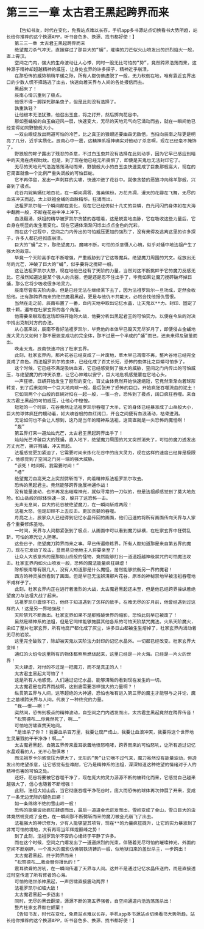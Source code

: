 # 第三三一章 太古君王黑起跨界而来
        【告知书友，时代在变化，免费站点难以长存，手机app多书源站点切换看书大势所趋，站长给你推荐的这个换源APP，听书音色多、换源、找书都好使！】
       第三三一章 太古君王黑起跨界而来
       绝望魔刀杀气冲天，直接穿过了那巨大的“蛹”，璀璨的刀芒似火山喷发出的炽烈焰火一般，直上霄汉。
       空间之门内，强大的生命波动让人心悸，同时一股无比可怕的“势”，竟然跨界浩荡而来，这种源于精神却超越精神的威压，让身处玄界的许多探子，精神近乎崩溃。
       在那恐怖的威势稍稍平缓之际，所有人都仿佛虚脱了一般，无力软倒在地，唯有靠近玄界出口的少数人慌不择路逃了出去，快速向着天界与人间的各处报信而去。
       黑起来了！
       辰南心情沉重到了极点。
       他恨不得一脚踩死那条虫子，但是此刻没有选择了。
       孰重孰轻？
       让他根本无法犹豫，他召出玉盒，将之打开，然后掷向花谷中。
       那如蚕蛹般的白玉虫迎风一展，快速变大，无尽的天地元气向它涌动而去，就在一瞬间他已经变得如同野狼般大小。
       一双虫眼绽放出两道可怕的冷芒，比之真正的狼眼还要幽森无数倍，当扫向辰南之际更是明亮了几分，近乎实质化。辰南心中一震，这精神系祖神确实对他动了杀念啊，现在已经毫不掩饰了。
       野狼般的眸子露出了残忍的杀意，不过白玉虫并没有选择在此刻动手，因为它早已感应到暗中的天鬼在虎视眈眈。但是，到了现在他已经无所畏惧了，即便是天鬼也无法封印它了。
       无尽的天地元气浩浩荡荡涌动而来，野狼般大小的白玉虫快速变成了巨象那般高大，现在的它简直就像一个比例严重失调般的可怕巨蛇。
       它不再停留，发出一声刺耳的尖啸，快速冲进了花谷中。就像贪婪的恶狼冲向绵羊那般，兴奋到了极点。
       花谷内姹紫嫣红地百花，在一瞬间凋零，落英缤纷，万花齐凋，漫天的花瓣在飞舞，无尽的血液冲天而起，太上妖祖金蛹的血脉精华。狂涌而出。
       法祖罗凯尔每一个瞬间都在变化，现在它已经仿似十几丈的巨蟒，白光闪闪的身体如在大海中翻腾一般，不断在花谷中冲上冲下。
       血浪翻涌，妖祖的精华被罗凯尔贪婪的吞噬着，这是蜕变地血脉，它在吸收这些力量后，它自身在明显的发生着变化。现在它通体渐渐闪烁出点点金色的光彩。
       而在这个过程中，空间之门内传出的可怕威压更加的强烈了，没有来得及逃离这里的许多探子，许多人都已经彻底崩溃。
       巨大的“蛹”之下，那绝望魔刀。魔啸不断，可怕的杀意慑人心魄，似乎对蛹中地法祖产生了强大的敌意。
       毕竟一个天阶高手在不断增强，严重威胁到了它这等魔兵。绝望魔刀周围的咒文。绽放出无尽的光芒，冲破了巨大的“蛹”，似乎要将之搅碎一般。
       这让法祖罗凯尔大怒，现在地他已经有了天阶的力量，当然对这不断挑衅于它的魔刀反感无比。它虽然知道这是某个强人的兵器，但是还是忍不住出手了，毕竟如果让魔刀搅碎破坏掉巨蛹，那么它将少吸收很多地灵力。
       辰南尽管有天阶肉身。但是已经无法在继续呆下去了，因为法祖罗凯尔一旦功成，定然会收拾他。还有那跨界而来的绝世魔君黑起，更是与他仇不共戴天，必然会找他报仇雪恨。
       当然在走之前，辰南布置了一番，自内天地中取出记忆水晶，让天鬼以**力。封印、固定了数十颗。遍布在杜家玄界的各个角落。
       他需要亲眼观看这场即将开始的大战，他要分析出黑起君王的可怕实力。以便在今后的对决中找出克制对方的办法。
       从心底来说，辰南不看好法祖罗凯尔，毕竟他的本体早已毁灭无尽岁月了，即便侵占金蛹地庞大灵力又如何？那不是蜕变成功的完全体，那不过是一个半成的“蛹”而已，还未来得及破茧而出。
       唤走天鬼，辰南快速冲出了杜家玄界。
       此刻，杜家玄界内，那片花谷已经变成了一片废地，草木早已凋零不再，整片谷地已经完全变成了血色。而法祖罗凯尔的虫体，已经化成了百丈长短，恐怖的虫体比之巨蟒可怕多了。
       这个时候，它已经不满足吸纳血液，它已经感受到了强大的威胁，空间之门内传出的可怕威压，与绝望魔刀的冲天杀意，让它心神难以安宁，巨大地危机感笼罩在它地心头。
       一声狂啸，巨蟒开始发生了剧烈的变化，百丈虫体竟然开始快速缩短，它竟然渐渐向着球形转变，到了后来如同一个巨大地肉球一般，最后张开了恐怖的巨口，开始疯狂吞噬流血的泥土！
       它如同两个小山般的巨碗对扣在一起一般，一张一合，恐怖到了极点，阔口疯狂吞噬。来自太古君王黑起的可怕威压，让他心中惶惶。
       短短的一个时辰，花谷竟然让法祖罗凯尔吞噬了大半，它的身体已经暴涨成了山岳般大小，巨大的球体疯狂的蠕动着，如大峡谷般的血红阔口，开合之间便有血浪涌动，枯骨迸溅。
       无论如何也不会让人想到，这乃是当年的精神系法祖，这简直就是一头恐怖的魔怪啊！
       “轰”
       第五界打来一道灿灿光芒，太古君王黑起跨界出手了！
       灿灿光芒冲破巨大的残蛹，直入地下，绝望魔刀周围的咒文突然消失了，可怕的魔刀透发出万丈光芒，撕开残蛹，冲天而起。
       法祖感觉更加紧迫了，它需要时间来炼化花谷中的庞大灵力，现在这样的速度已经算是极限了。他感觉到了空间之门另一端的强大威胁。
       “该死！时间啊，我需要时间！”
       “哧”
       绝望魔刀自高天之上突然劈斩而下，向着精神系法祖罗凯尔攻去。
       恐怖的黑起君主。竟然能够跨界施展神通作战！
       没有能量波动，也不再发出璀璨神光，就似寻常的一刀似的，但是法祖却感觉到了莫大地危险。如山岳般的球体快速一滚，躲开了这恐怖一击。
       无声无息间，巨大的花谷被绝望魔刀，在一瞬间斩成两段！
       法祖大怒，但是却顾不上去反击。更加贪婪的吞噬。
       月亮之上，辰家众人已经得到记忆水晶传回的画面，他们迅速的将所有画面传向天界与人家各个重要修炼圣地。
       一时间，天界与人间都紧张到了极点，从画面中可以看到魔刀纵横，在杜家玄界中狂劈乱斩，可怕的寒光让人胆寒。
       这些日子，绝望魔刀跨界而来之事。早已传遍修炼界，所有人都知道那是来自第五界的魔刀，现在它发动了攻击，显而易见他地主人将要亲至了！
       让众人大感意外的是那如山岳般的怪物，竟然能够打出一道道超越神级禁咒的可怕魔法攻击。杜家玄界内如火山喷发一般，恐怖的魔法能量疯狂肆虐！
       除却辰南等有限几人，没有人知道那是什么魔怪，居然能够抗衡另一界的魔君！
       西方的神灵虽然看到了画面。但是早已无法辨清那片花谷，原本的神秘禁地早被法祖吞噬地不成样子了。
       此刻，杜家玄界内正在进行着激烈的大战，太古魔君黑起还未至，但是他已经跨界操纵着绝望魔刀与法祖大战了起来。
       法祖罗凯尔震惊不已，他终于知道遇到了怎样的敌手，在难无尽的岁月前，他曾经遇到过这样的人！这是另一界地强敌！
       天阶禁咒不断轰出。杜家玄界如果不是那残破世界的缩影，恐怕此刻早已被废了！
       虽然是精神系的法祖，但是它同样能够施展其他各系的可怕天阶禁咒魔法。火系天阶魔火，染红了整片杜家玄界，所有地腐尸都化成了灰尘，许多巨山都被生生熔掉了，杜家玄界内涌动着无尽的岩浆。
       这里完全破败了，除却被天鬼以天阶法力封印的记忆水晶外。一切都已经改变。杜家玄界大变样！
       通红的火焰令这里所有的物体都熊熊燃烧起来，这里已经是一片火海。已经是一片火的世界！
       天火肆虐，对付的不过是一把魔刀，而不是真正的人！
       太古君主黑起太可怕了！
       这是所有人地感觉。人们通过记忆水晶，能够清晰的看到现在发生的一切。
       太古魔君是在跨界而战啊，这到底需要怎样强大的力量啊？！
       纵贯第五界与人间，这等超绝的大神通，恐怕也唯有进入第三界的魔主才能够与之并论，魔主之墓横跨天界与人间，代表了一种终究的力量。
       “我——恨——啊！”
       突然间，恐怖到极点的精神波动，自空间之门内透发而出，太古君主黑起竟然在跨界传音！
       “松赞德布……你竟然死了，啊……”
       可怕地厉啸直贯天地间。
       “是谁杀了你？！我要血杀百万里，我要让腐尸成山，我要让血浪冲天，我要将这个世界地生灵屠戮的干干净净！啊……”
       太古魔君黑起，自第五界传来震耳欲聋地愤怒咆哮，跨界而来的可怕怒吼，让所有透过记忆水晶观看的人，无不心胆俱寒！
       而法祖罗卡尔感觉压力更大了，无形的“势”让它喘不过气来，魔刀虽然没有能量波动，但透发出的绝望杀意，让它感觉有些难耐，它乃是精神系的法祖，深深知道这种绝望的情绪对于人的精神伤害的可怕之处。
       还好，花谷将要被它吞噬干净了，现在庞大的灵力源源不断的被转化而来，它感觉自己越来越强大了，信心也随着不断增强！
       此刻，法祖大如山岳，当它彻底吞噬干净花谷时，庞大而恐怖的球体再次伸展了开来，变成了一条无边无际的银色巨蟒！
       如一条绵绵不绝的雪山岭一般！
       恐怖的能量波动疯狂肆虐而出，最后一道道金光迸发而出，雪岭变成了金山，雪白巨大的虫体竟然蜕变成了金色，在一瞬间那不断劈斩而来的魔刀被金光崩飞了出去。
       法祖强大的神识修为，少有人能够望其项背，现在**的力量疯狂提升，让它的实力暴涨到了非常可怕的境地，大有再现当年辉煌巅峰之势！
       到了此刻，法祖罗凯尔不安的心绪终于平静了许多。
       而在这个时候，空间之门爆发出了一道道炽烈的光束，伴随着无尽可怕的璀璨神光，外面的空间不断崩碎，一个高大的魔影仿佛钢铁浇铸的一般，似地狱归来的盖世杀主，一步跨出！
       太古魔君黑起，终于跨界而来！
       “松赞德布……我会替你报仇的！”
       震耳欲聋的厉吼，在一瞬间传遍了天界与人间。这并不是通过记忆水晶传送的，而是直接透过时空传进了所有修者的心海。
       可怕的绝世杀神黑起，一声厉啸直接震动两界！
       法祖罗凯尔如临大敌！
       太古魔君黑起一步迈出！
       同时，无尽的黑云翻滚，源源不断的第五界强者，自空间通道内浩浩荡荡杀出！
       整片杜家玄界都在颤栗！
       【告知书友，时代在变化，免费站点难以长存，手机app多书源站点切换看书大势所趋，站长给你推荐的这个换源APP，听书音色多、换源、找书都好使！】